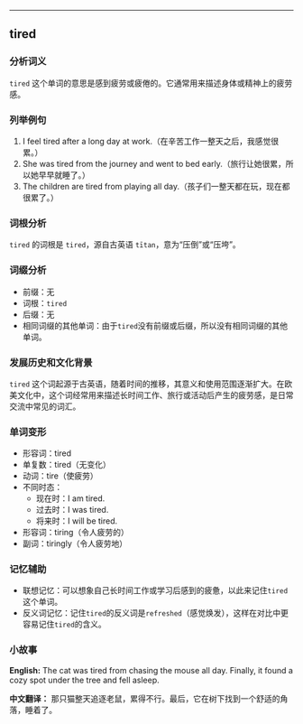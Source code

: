 
---------------
## tired
### 分析词义
`tired` 这个单词的意思是感到疲劳或疲倦的。它通常用来描述身体或精神上的疲劳感。

### 列举例句
1. I feel tired after a long day at work.（在辛苦工作一整天之后，我感觉很累。）
2. She was tired from the journey and went to bed early.（旅行让她很累，所以她早早就睡了。）
3. The children are tired from playing all day.（孩子们一整天都在玩，现在都很累了。）

### 词根分析
`tired` 的词根是 `tired`，源自古英语 `tītan`，意为“压倒”或“压垮”。

### 词缀分析
- 前缀：无
- 词根：`tired`
- 后缀：无
- 相同词缀的其他单词：由于`tired`没有前缀或后缀，所以没有相同词缀的其他单词。

### 发展历史和文化背景
`tired` 这个词起源于古英语，随着时间的推移，其意义和使用范围逐渐扩大。在欧美文化中，这个词经常用来描述长时间工作、旅行或活动后产生的疲劳感，是日常交流中常见的词汇。

### 单词变形
- 形容词：tired
- 单复数：tired（无变化）
- 动词：tire（使疲劳）
- 不同时态：
  - 现在时：I am tired.
  - 过去时：I was tired.
  - 将来时：I will be tired.
- 形容词：tiring（令人疲劳的）
- 副词：tiringly（令人疲劳地）

### 记忆辅助
- 联想记忆：可以想象自己长时间工作或学习后感到的疲惫，以此来记住`tired`这个单词。
- 反义词记忆：记住`tired`的反义词是`refreshed`（感觉焕发），这样在对比中更容易记住`tired`的含义。

### 小故事
**English:**
The cat was tired from chasing the mouse all day. Finally, it found a cozy spot under the tree and fell asleep.

**中文翻译：**
那只猫整天追逐老鼠，累得不行。最后，它在树下找到一个舒适的角落，睡着了。

